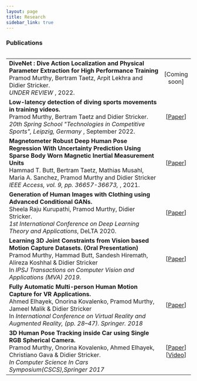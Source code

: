 ```yaml
---
layout: page
title: Research
sidebar_link: true
---
```

<h3>Publications</h3>
<table align='left'>
<tbody>

<tr>
<td >
   <b>DiveNet : Dive Action Localization and Physical Parameter Extraction for High Performance Training</b> 
   <br/>
   Pramod Murthy, Bertram Taetz, Arpit Lekhra and Didier Stricker. <br>
   <i>UNDER REVIEW </i>,  2022. <br/>
</td>

<td align="center" width='10%'>
   [Coming soon]
</td>
</tr>
<tr>
<td >
   <b>Low-latency detection of diving sports movements in training videos.</b> 
   <br/>
   Pramod Murthy, Bertram Taetz and Didier Stricker. <br>
   <i>20th Spring School "Technologies in Competitive Sports", Leipzig, Germany </i>, September 2022. <br/>
</td>

<td align="center" width='10%'>
   [<a href="https://sport-iat.de/fileadmin/user_upload/Veranstaltungen/FJS-2022/Abstracts/Murthy.pdf">Paper</a>]
</td>
</tr>
<tr>
<td >
   <b>Magnetometer Robust Deep Human Pose Regression With Uncertainty Prediction Using Sparse Body Worn Magnetic Inertial Measurement Units</b> 
   <br/>
   Hammad T. Butt, Bertram Taetz, Mathias Musahl, Maria A. Sanchez, Pramod Murthy and Didier Stricker <br>
   <i>IEEE Access, vol. 9, pp. 36657-36673,  </i>, 2021. <br/>
</td>

<td align="center" width='10%'>
   [<a href="https://ieeexplore.ieee.org/document/9363874">Paper</a>]
</td>
</tr>
<tr>
<td>
   <b>Generation of Human Images with Clothing using Advanced Conditional GANs.</b> 
   <br/>
   Sheela Raju Kurupathi, Pramod Murthy, Didier Stricker. <br>
   <i>1st International Conference on Deep Learning Theory and Applications</i>, DeLTA 2020. 
</td>
<td align="center">
   [<a href="https://www.dfki.de/fileadmin/user_upload/import/11069_DeLTA_2020_17_CR.pdf">Paper</a>]
</td>
</tr>

<!-- <tr>
<td>
   <b>Intelligent Sensor Fusion with Online Distributed MIMU Calibration for Wearable Motion Capture.</b><br/>
   Hammad Butt, Manthan Pancholi, Mathias Musahl, Pramod Murthy, Maria Alejandra Sanchez Marin, Didier Stricker. <br> <i>Fusion 2019, 22nd International Conference on Information Fusion</i>, Ottawa, Canada, 2019. 
</td>
</tr>
<tr>
<td>
   <b>Inertial Motion Capture Using Adaptive Sensor Fusion and Joint Angle Drift Correction</b><br>
   Hammad Butt, Manthan Pancholi, Mathias Musahl, Pramod Murthy, Maria Alejandra Sanchez Marin, Didier Stricker.<br/> 
   <i>Fusion 2019, 22nd International Conference on Information Fusion </i>,Ottawa, Canada, 2019.
</td>
</tr> -->
<tr>
<td>
   <b>Learning 3D Joint Constraints from Vision based Motion Capture Datasets. (Oral Presentation)</b><br>
   Pramod Murthy, Hammad Butt, Sandesh Hiremath, Alireza Koshhal & Didier Stricker <br/>   In <i>IPSJ Transactions on Computer Vision and Applications (MVA) 2019</i>.
</td>
<td align="center">
   [<a href="https://ipsjcva.springeropen.com/articles/10.1186/s41074-019-0057-z">Paper</a>]
</td>
</tr>
<tr>
<td>
   <b>Fully Automatic Multi-person Human Motion Capture for VR Applications.</b><br>
   Ahmed Elhayek, Onorina Kovalenko, Pramod Murthy, Jameel Malik & Didier Stricker<br/>
   In <i>International Conference on Virtual Reality and Augmented Reality, (pp. 28–47). Springer. 2018</i><br>
</td>
<td align="center">
   [<a href="https://www.dfki.de/fileadmin/user_upload/import/9952_Elhayek2018_EuroVR_Multi-person_Human_Motion_Capture.pdf">Paper</a>]
</td>
</tr>
<tr>
<td>
<b>3D Human Pose Tracking inside Car using Single RGB Spherical Camera.</b><br> 
Pramod Murthy, Onorina Kovalenko, Ahmed Elhayek, Christiano Gava & Didier Stricker. <br> 
<i>In Computer Science In Cars Symposium(CSCS),Springer 2017</i> <br>

</td>
<td align="center">
   [<a href="https://www.dfki.de/fileadmin/user_upload/import/9349_Murthy_2017_ACM_CSCS_3D_Human_Pose_Spherical.pdf">Paper</a>] <br/>
   [<a href="http://av.dfki.de/~murthy/demos/theta_demo.mp4">Video</a>]
</td>
<!-- <td>
    <video width="200" height="120" controls>  <source src="http://av.dfki.de/~murthy/demos/theta_demo.mp4" type="video/mp4"></video><br/>
</td> -->
</tr>
</tbody>
</table>
